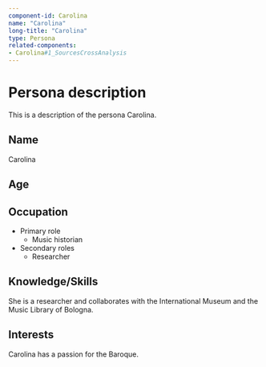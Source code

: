 ```yaml
---
component-id: Carolina
name: "Carolina"
long-title: "Carolina"
type: Persona
related-components:
- Carolina#1_SourcesCrossAnalysis
---
```


# Persona description

This is a description of the persona Carolina.

## Name
Carolina 

## Age


## Occupation
- Primary role
  - Music historian
- Secondary roles
  - Researcher

## Knowledge/Skills
She is a researcher and collaborates with the International Museum and the Music Library of Bologna.

## Interests
Carolina has a passion for the Baroque.

